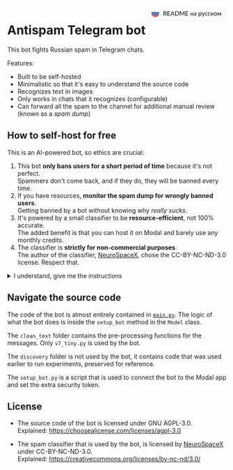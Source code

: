 <a href="./README.ru.md">
   <img align="right" alt="README на русском" src="./.github/readme-assets/readme-in-russian.svg" height="36" /></a>

# Antispam Telegram bot

This bot fights Russian spam in Telegram chats.

Features:

- Built to be self-hosted
- Minimalistic so that it's easy to understand the source code
- Recognizes text in images
- Only works in chats that it recognizes (configurable)
- Can forward all the spam to the channel for additional manual review (known as a _spam dump_)

## How to self-host for free

This is an AI-powered bot, so ethics are crucial:

1. This bot **only bans users for a short period of time** because it's not perfect.  
   Spammers don't come back, and if they do, they will be banned every time.
2. If you have resources, **monitor the spam dump for wrongly banned users**.  
   Getting banned by a bot without knowing why _really sucks_.
3. It's powered by a small classifier to be **resource-efficient**, not 100% accurate.  
   The added benefit is that you can host it on Modal and barely use any monthly credits.
4. The classifier is **strictly for non-commercial purposes**.  
   The author of the classifier, [NeuroSpaceX](https://huggingface.co/NeuroSpaceX), chose the CC-BY-NC-ND-3.0 license. Respect that.

<details><summary>I understand, give me the instructions</summary>

&nbsp;  
You will need [uv](https://github.com/astral-sh/uv) installed.

1. Clone this project
2. Run `uv sync` to install dependencies
3. Rename the `.env.sample` file to `.env`
4. Create an account on [modal.com](https://modal.com); that's where the bot will be hosted
   1. Run `uv run modal setup` to log in from the terminal
5. Download the `classifier.zip` archive from [the latest release on GitHub](https://github.com/illright/telegram-antispam/releases/latest) (look for the section "Assets") and unpack it here in this folder
6. Create a Telegram bot using [@BotFather](https://t.me/BotFather)
   1. Copy the bot token into `TELEGRAM_BOT_TOKEN` in the `.env` file, removing the sample value
7. [Create a long password](https://bitwarden.com/password-generator/#password-generator) (50 characters) and copy it into `EXTRA_SECURITY_TOKEN` in the `.env` file, removing the sample value
8. Create a secret on Modal with these commands:
   1. `source .env` to load the environment variables into your shell
   2. `uv run modal secret create antispam-telegram-bot-token EXTRA_SECURITY_TOKEN=$EXTRA_SECURITY_TOKEN TELEGRAM_BOT_TOKEN=$TELEGRAM_BOT_TOKEN`
9. Create a channel where the bot can forward spam for manual review. Invite your Telegram bot as a member (Optional, but recommended).
10. Go to `main.py` and find `allowed_chats`. Replace the sample chat with your own. See the descriptions of parameters in the `ChatSettings` class. All parameters can be omitted.
11. Run `uv run modal deploy -m main` to deploy the bot to Modal
    1. It will print the web endpoint:
       ```
       ├── 🔨 Created web endpoint for Model.process_update => https://something-something.modal.run
       ```
       Copy `https://something-something.modal.run` into `WEBHOOK_URL` in the `.env` file, removing the sample value
12. Run `uv run setup_bot.py` to connect the bot to your Modal app and set the extra security token
13. Invite the bot to your chat. Done!

</details>

## Navigate the source code

The code of the bot is almost entirely contained in [`main.py`](./main.py). The logic of what the bot does is inside the `setup_bot` method in the `Model` class.

The `clean_text` folder contains the pre-processing functions for the messages. Only `v7_tiny.py` is used by the bot.

The `discovery` folder is not used by the bot, it contains code that was used earlier to run experiments, preserved for reference.

The `setup_bot.py` is a script that is used to connect the bot to the Modal app and set the extra security token.

## License

- The source code of the bot is licensed under GNU AGPL-3.0.  
  Explained: https://choosealicense.com/licenses/agpl-3.0

- The spam classifier that is used by the bot, is licensed by [NeuroSpaceX](https://huggingface.co/NeuroSpaceX) under CC-BY-NC-ND-3.0.  
  Explained: https://creativecommons.org/licenses/by-nc-nd/3.0/
